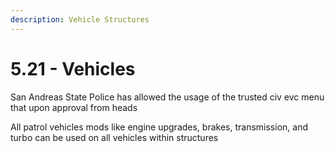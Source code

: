 ```yaml
---
description: Vehicle Structures
---
```


# 5.21 - Vehicles

San Andreas State Police has allowed the usage of the trusted civ evc menu that upon approval from heads&#x20;

All patrol vehicles mods like engine upgrades, brakes, transmission, and turbo can be used on all vehicles within structures
